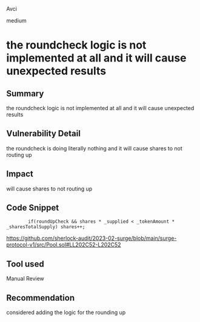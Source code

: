 Avci

medium

# the roundcheck logic is not implemented at all and it will cause unexpected results

## Summary
the roundcheck logic is not implemented at all and it will cause unexpected results 
## Vulnerability Detail
the roundcheck is doing literally nothing and it will cause shares to not routing up 
## Impact
 will cause shares to not routing up 
## Code Snippet
```solidity
        if(roundUpCheck && shares * _supplied < _tokenAmount * _sharesTotalSupply) shares++;
```
https://github.com/sherlock-audit/2023-02-surge/blob/main/surge-protocol-v1/src/Pool.sol#LL202C52-L202C52
## Tool used

Manual Review

## Recommendation

considered adding the logic for the rounding up
